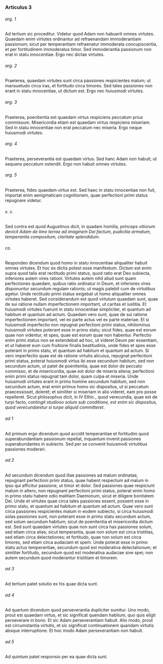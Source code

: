 ### Articulus 3

###### arg. 1
Ad tertium sic proceditur. Videtur quod Adam non habuerit omnes virtutes. Quaedam enim virtutes ordinantur ad refraenandam immoderantiam passionum; sicut per temperantiam refraenatur immoderata concupiscentia, et per fortitudinem immoderatus timor. Sed immoderantia passionum non erat in statu innocentiae. Ergo nec dictae virtutes.

###### arg. 2
Praeterea, quaedam virtutes sunt circa passiones respicientes malum; ut mansuetudo circa iras, et fortitudo circa timores. Sed tales passiones non erant in statu innocentiae, ut dictum est. Ergo nec huiusmodi virtutes.

###### arg. 3
Praeterea, poenitentia est quaedam virtus respiciens peccatum prius commissum. Misericordia etiam est quaedam virtus respiciens miseriam. Sed in statu innocentiae non erat peccatum nec miseria. Ergo neque huiusmodi virtutes.

###### arg. 4
Praeterea, perseverantia est quaedam virtus. Sed hanc Adam non habuit; ut sequens peccatum ostendit. Ergo non habuit omnes virtutes.

###### arg. 5
Praeterea, fides quaedam virtus est. Sed haec in statu innocentiae non fuit, importat enim aenigmaticam cognitionem, quae perfectioni primi status repugnare videtur.

###### s. c.
Sed contra est quod Augustinus dicit, in quadam homilia, *princeps vitiorum devicit Adam de limo terrae ad imaginem Dei factum, pudicitia armatum, temperantia compositum, claritate splendidum*.

###### co.
Respondeo dicendum quod homo in statu innocentiae aliqualiter habuit omnes virtutes. Et hoc ex dictis potest esse manifestum. Dictum est enim supra quod talis erat rectitudo primi status, quod ratio erat Deo subiecta, inferiores autem vires rationi. Virtutes autem nihil aliud sunt quam perfectiones quaedam, quibus ratio ordinatur in Deum, et inferiores vires disponuntur secundum regulam rationis; ut magis patebit cum de virtutibus agetur. Unde rectitudo primi status exigebat ut homo aliqualiter omnes virtutes haberet. Sed considerandum est quod virtutum quaedam sunt, quae de sui ratione nullam imperfectionem important, ut caritas et iustitia. Et huiusmodi virtutes fuerunt in statu innocentiae simpliciter, et quantum ad habitum et quantum ad actum. Quaedam vero sunt, quae de sui ratione imperfectionem important, vel ex parte actus vel ex parte materiae. Et si huiusmodi imperfectio non repugnat perfectioni primi status, nihilominus huiusmodi virtutes poterant esse in primo statu; sicut fides, quae est eorum quae non videntur, et spes, quae est eorum quae non habentur. Perfectio enim primi status non se extendebat ad hoc, ut videret Deum per essentiam, et ut haberet eum cum fruitione finalis beatitudinis, unde fides et spes esse poterant in primo statu, et quantum ad habitum et quantum ad actum. Si vero imperfectio quae est de ratione virtutis alicuius, repugnat perfectioni primi status, poterat huiusmodi virtus ibi esse secundum habitum, sed non secundum actum, ut patet de poenitentia, quae est dolor de peccato commisso, et de misericordia, quae est dolor de miseria aliena; perfectioni enim primi status repugnat tam dolor, quam culpa et miseria. Unde huiusmodi virtutes erant in primo homine secundum habitum, sed non secundum actum, erat enim primus homo sic dispositus, ut si peccatum praecessisset, doleret; et similiter si miseriam in alio videret, eam pro posse repelleret. Sicut philosophus dicit, in IV Ethic., quod verecundia, quae est de turpi facto, *contingit studioso solum sub conditione, est enim sic dispositus, quod verecundaretur si turpe aliquid committeret*.

###### ad 1
Ad primum ergo dicendum quod accidit temperantiae et fortitudini quod superabundantiam passionum repellat, inquantum invenit passiones superabundantes in subiecto. Sed per se convenit huiusmodi virtutibus passiones moderari.

###### ad 2
Ad secundum dicendum quod illae passiones ad malum ordinatae, repugnant perfectioni primi status, quae habent respectum ad malum in ipso qui afficitur passione, ut timor et dolor. Sed passiones quae respiciunt malum in altero, non repugnant perfectioni primi status, poterat enim homo in primo statu habere odio malitiam Daemonum, sicut et diligere bonitatem Dei. Unde et virtutes quae circa tales passiones essent, possent esse in primo statu, et quantum ad habitum et quantum ad actum. Quae vero sunt circa passiones respicientes malum in eodem subiecto, si circa huiusmodi solas passiones sunt, non poterant esse in primo statu secundum actum, sed solum secundum habitum; sicut de poenitentia et misericordia dictum est. Sed sunt quaedam virtutes quae non sunt circa has passiones solum, sed etiam circa alias; sicut temperantia, quae non solum est circa tristitias, sed etiam circa delectationes; et fortitudo, quae non solum est circa timores, sed etiam circa audaciam et spem. Unde poterat esse in primo statu actus temperantiae, secundum quod est moderativa delectationum; et similiter fortitudo, secundum quod est moderativa audaciae sive spei; non autem secundum quod moderantur tristitiam et timorem.

###### ad 3
Ad tertium patet solutio ex his quae dicta sunt.

###### ad 4
Ad quartum dicendum quod perseverantia dupliciter sumitur. Uno modo, prout est quaedam virtus, et sic significat quendam habitum, quo quis eligit perseverare in bono. Et sic Adam perseverantiam habuit. Alio modo, prout est circumstantia virtutis, et sic significat continuationem quandam virtutis absque interruptione. Et hoc modo Adam perseverantiam non habuit.

###### ad 5
Ad quintum patet responsio per ea quae dicta sunt.

